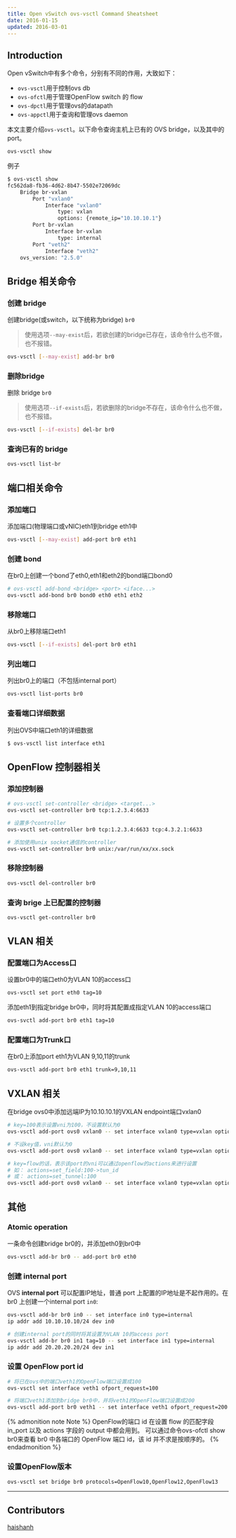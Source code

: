```yaml
---
title: Open vSwitch ovs-vsctl Command Sheatsheet
date: 2016-01-15
updated: 2016-03-01
---
```

## Introduction

Open vSwitch中有多个命令，分别有不同的作用，大致如下：

 * `ovs-vsctl`用于控制ovs db
 * `ovs-ofctl`用于管理OpenFlow switch 的 flow
 * `ovs-dpctl`用于管理ovs的datapath
 * `ovs-appctl`用于查询和管理ovs daemon

本文主要介绍`ovs-vsctl`。以下命令查询主机上已有的 OVS bridge，以及其中的 port。

```sh
ovs-vsctl show
```

例子

```sh
$ ovs-vsctl show
fc562da8-fb36-4d62-8b47-5502e72069dc
    Bridge br-vxlan
        Port "vxlan0"
            Interface "vxlan0"
                type: vxlan
                options: {remote_ip="10.10.10.1"}
        Port br-vxlan
            Interface br-vxlan
                type: internal
        Port "veth2"
            Interface "veth2"
    ovs_version: "2.5.0"
```

## Bridge 相关命令

### 创建 bridge

创建bridge(或switch，以下统称为bridge) `br0`

> 使用选项`--may-exist`后，若欲创建的bridge已存在，该命令什么也不做，也不报错。

```sh
ovs-vsctl [--may-exist] add-br br0
```

### 删除bridge

删除 bridge `br0`

> 使用选项`--if-exists`后，若欲删除的bridge不存在，该命令什么也不做，也不报错。

```sh
ovs-vsctl [--if-exists] del-br br0
```

### 查询已有的 bridge


```sh
ovs-vsctl list-br
```

## 端口相关命令

### 添加端口

添加端口(物理端口或vNIC)eth1到bridge eth1中

```sh
ovs-vsctl [--may-exist] add-port br0 eth1
```

### 创建 bond

在br0上创建一个bond了eth0,eth1和eth2的bond端口bond0

```sh
# ovs-vsctl add-bond <bridge> <port> <iface...>
ovs-vsctl add-bond br0 bond0 eth0 eth1 eth2
```

### 移除端口

从br0上移除端口eth1

```sh
ovs-vsctl [--if-exists] del-port br0 eth1
```

### 列出端口

列出br0上的端口（不包括internal port）

```sh
ovs-vsctl list-ports br0
```

### 查看端口详细数据

列出OVS中端口eth1的详细数据

```sh
$ ovs-vsctl list interface eth1
```

## OpenFlow 控制器相关

### 添加控制器

```sh
# ovs-vsctl set-controller <bridge> <target...>
ovs-vsctl set-controller br0 tcp:1.2.3.4:6633

# 设置多个controller
ovs-vsctl set-controller br0 tcp:1.2.3.4:6633 tcp:4.3.2.1:6633

# 添加使用unix socket通信的controller
ovs-vsctl set-controller br0 unix:/var/run/xx/xx.sock
```

### 移除控制器

```sh
ovs-vsctl del-controller br0
```

### 查询 brige 上已配置的控制器

```sh
ovs-vsctl get-controller br0
```

## VLAN 相关

### 配置端口为Access口

设置br0中的端口eth0为VLAN 10的access口

```sh
ovs-vsctl set port eth0 tag=10
```

添加eth1到指定bridge br0中，同时将其配置成指定VLAN 10的access端口

```sh
ovs-svctl add-port br0 eth1 tag=10
```

### 配置端口为Trunk口

在br0上添加port eth1为VLAN 9,10,11的trunk

```sh
ovs-vsctl add-port br0 eth1 trunk=9,10,11
```

## VXLAN 相关

在bridge ovs0中添加远端IP为10.10.10.1的VXLAN endpoint端口vxlan0

```sh
# key=100表示设置vni为100，不设置默认为0
ovs-vsctl add-port ovs0 vxlan0 -- set interface vxlan0 type=vxlan options:remote_ip=10.10.10.1 options:key=100

# 不设key值，vni默认为0
ovs-vsctl add-port ovs0 vxlan0 -- set interface vxlan0 type=vxlan options:remote_ip=10.10.10.1

# key=flow的话，表示该port的vni可以通过openflow的actions来进行设置
# 如： actions=set_field:100->tun_id
# 或： actions=set_tunnel:100
ovs-vsctl add-port ovs0 vxlan0 -- set interface vxlan0 type=vxlan options:remote_ip=10.10.10.1 options:key=flow
```

## 其他

### Atomic operation

一条命令创建bridge br0的，并添加eth0到br0中

```sh
ovs-vsctl add-br br0 -- add-port br0 eth0
```

### 创建 internal port

OVS **internal port** 可以配置IP地址，普通 port 上配置的IP地址是不起作用的。在 br0 上创建一个internal port `in0`:

```sh
ovs-vsctl add-br br0 in0 -- set interface in0 type=internal
ip addr add 10.10.10.10/24 dev in0

# 创建internal port的同时将其设置为VLAN 10的access port
ovs-vsctl add-br br0 in1 tag=10 -- set interface in1 type=internal
ip addr add 20.20.20.20/24 dev in1
```

### 设置 OpenFlow port id

```sh
# 将已在ovs中的端口veth1的OpenFlow端口设置成100
ovs-vsctl set interface veth1 ofport_request=100

# 将端口veth1添加到bridge br0中，并将veth1的OpenFlow端口设置成200
ovs-vsctl add-port br0 veth1 -- set interface veth1 ofport_request=200
```

{% admonition note Note %}
OpenFlow的端口 id 在设置 flow 的匹配字段 in_port 以及 actions 字段的 output 中都会用到。
可以通过命令ovs-ofctl show br0来查看 br0 中各端口的 OpenFlow 端口 id，该 id 并不求是按顺序的。
{% endadmonition %}

### 设置OpenFlow版本

```sh
ovs-vsctl set bridge br0 protocols=OpenFlow10,OpenFlow12,OpenFlow13
```

---

## Contributors

[haishanh][haishanh]

[haishanh]: http://hanhaishan.com